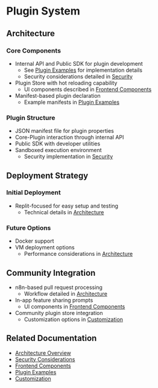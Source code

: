 # Plugin System

## Architecture

### Core Components
- Internal API and Public SDK for plugin development
  - See [Plugin Examples](plugin_examples.md) for implementation details
  - Security considerations detailed in [Security](security.md#plugin-security)
- Plugin Store with hot reloading capability
  - UI components described in [Frontend Components](frontend_components.md#plugin-store-page)
- Manifest-based plugin declaration
  - Example manifests in [Plugin Examples](plugin_examples.md#manifest-file-example)

### Plugin Structure
- JSON manifest file for plugin properties
- Core-Plugin interaction through internal API
- Public SDK with developer utilities
- Sandboxed execution environment
  - Security implementation in [Security](security.md#plugin-store-security)

## Deployment Strategy

### Initial Deployment
- Replit-focused for easy setup and testing
  - Technical details in [Architecture](architecture.md#system-overview)

### Future Options
- Docker support
- VM deployment options
  - Performance considerations in [Architecture](architecture.md#performance-considerations)

## Community Integration

- n8n-based pull request processing
  - Workflow detailed in [Architecture](architecture.md#data-flow)
- In-app feature sharing prompts
  - UI components in [Frontend Components](frontend_components.md#community-sharing-page)
- Community plugin store integration
  - Customization options in [Customization](customization.md#plugin-behavior)

## Related Documentation
- [Architecture Overview](architecture.md)
- [Security Considerations](security.md)
- [Frontend Components](frontend_components.md)
- [Plugin Examples](plugin_examples.md)
- [Customization](customization.md)